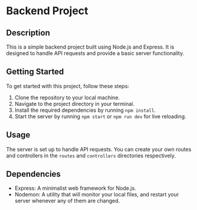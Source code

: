# Backend Project

## Description
This is a simple backend project built using Node.js and Express. It is designed to handle API requests and provide a basic server functionality.

## Getting Started
To get started with this project, follow these steps:

1. Clone the repository to your local machine.
2. Navigate to the project directory in your terminal.
3. Install the required dependencies by running `npm install`.
4. Start the server by running `npm start` or `npm run dev` for live reloading.

## Usage
The server is set up to handle API requests. You can create your own routes and controllers in the `routes` and `controllers` directories respectively.

## Dependencies
- Express: A minimalist web framework for Node.js.
- Nodemon: A utility that will monitor your local files, and restart your server whenever any of them are changed.

